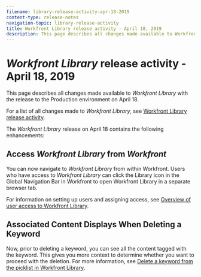 ```yaml
---
filename: library-release-activity-apr-18-2019
content-type: release-notes
navigation-topic: library-release-activity
title: Workfront Library release activity - April 18, 2019
description: This page describes all changes made available to Workfront Library with the release to the Production environment on April 18.
---
```


# *Workfront Library* release activity - April 18, 2019

This page describes all changes made available to *Workfront Library* with the release to the Production environment on April 18.

For a list of all changes made to *Workfront Library*, see [Workfront Library release activity](../../../product-announcements/product-releases/library-release-activity/workfront-library-release-activity.md).

The *Workfront Library* release on April 18 contains the following enhancements:

## Access *Workfront Library* from *Workfront*

You can now navigate to *Workfront Library* from within Workfront. Users who have access to *Workfront Library* can click the Library icon in the Global Navigation Bar in Workfront to open Workfront Library in a separate browser tab.

For information on setting up users and assigning access, see [Overview of user access to Workfront Library](../../../workfront-library/administration-and-setup/user-access/user-access-overview.md).

## Associated Content Displays When Deleting a Keyword

Now, prior to deleting a keyword, you can see all the content tagged with the keyword. This gives you more context to determine whether you want to proceed with the deletion. For more information, see [Delete a keyword from the picklist in Workfront Library](../../../workfront-library/administration-and-setup/metadata/delete-keyword-from-metadata.md).
